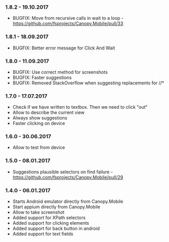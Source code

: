 ### 1.8.2 - 19.10.2017
* BUGFIX: Move from recursive calls in wait to a loop - https://github.com/fsprojects/Canopy.Mobile/pull/33

### 1.8.1 - 18.09.2017
* BUGFIX: Better error message for Click And Wait

### 1.8.0 - 11.09.2017
* BUGFIX: Use correct method for screenshots
* BUGFIX: Faster suggestions
* BUGFIX: Removed StackOverflow when suggesting replacements for //*

### 1.7.0 - 17.07.2017
* Check if we have written to textbox. Then we need to click "out"
* Allow to describe the current view
* Always show suggestions
* Faster clicking on device

### 1.6.0 - 30.06.2017
* Allow to test from device

### 1.5.0 - 08.01.2017
* Suggestions plausible selectors on find failure - https://github.com/fsprojects/Canopy.Mobile/pull/29

### 1.4.0 - 06.01.2017
* Starts Android emulator directly from Canopy.Mobile
* Start appium directly from Canopy.Mobile
* Allow to take screenshot
* Added support for XPath selectors
* Added support for clicking elements
* Added support for back button in android
* Added support for text fields
